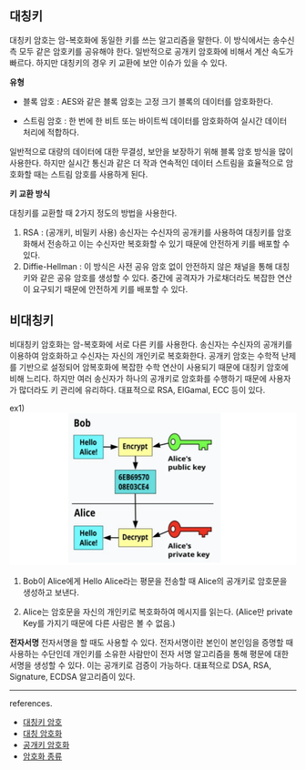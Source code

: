 ## 대칭키
    
대칭키 암호는 암-복호화에 동일한 키를 쓰는 알고리즘을 말한다. 이 방식에서는 송수신측 모두 같은 암호키를 공유해야 한다. 일반적으로 공개키 암호화에 비해서 계산 속도가 빠르다. 하지만 대칭키의 경우 키 교환에 보안 이슈가 있을 수 있다. 
    
**유형**
    
* 블록 암호 : AES와 같은 블록 암호는 고정 크기 블록의 데이터를 암호화한다.
    
* 스트림 암호 : 한 번에 한 비트 또는 바이트씩 데이터를 암호화하여 실시간 데이터 처리에 적합하다.
    
일반적으로 대량의 데이터에 대한 무결성, 보안을 보장하기 위해 블록 암호 방식을 많이 사용한다. 하지만 실시간 통신과 같은 더 작과 연속적인 데이터 스트림을 효율적으로 암호화할 때는 스트림 암호를 사용하게 된다.
    
**키 교환 방식**
    
대칭키를 교환할 때 2가지 정도의 방법을 사용한다.
    
1. RSA : (공개키, 비밀키 사용) 송신자는 수신자의 공개키를 사용하여 대칭키를 암호화해서 전송하고 이는 수신자만 복호화할 수 있기 때문에 안전하게 키를 배포할 수 있다.
2. Diffie-Hellman : 이 방식은 사전 공유 암호 없이 안전하지 않은 채널을 통해 대칭키와 같은 공유 암호를 생성할 수 있다. 중간에 공격자가 가로채더라도 복잡한 연산이 요구되기 때문에 안전하게 키를 배포할 수 있다.


## 비대칭키

비대칭키 암호화는 암-복호화에 서로 다른 키를 사용한다. 송신자는 수신자의 공개키를 이용하여 암호화하고 수신자는 자신의 개인키로 복호화한다.
공개키 암호는 수학적 난제를 기반으로 설정되어 암복호화에 복잡한 수학 연산이 사용되기 때문에 대칭키 암호에 비해 느리다. 하지만 여러 송신자가 하나의 공개키로 암호화를 수행하기 때문에 사용자가 많더라도 키 관리에 유리하다.
대표적으로 RSA, ElGamal, ECC 등이 있다.

ex1)
![img1](img/KangJinju/publickey_privatekey.png)


1. Bob이 Alice에게 Hello Alice라는 평문을 전송할 때 Alice의 공개키로 암호문을 생성하고 보낸다.

2. Alice는 암호문을 자신의 개인키로 복호화하여 메시지를 읽는다. (Alice만 private Key를 가지기 때문에 다른 사람은 볼 수 없음.)

**전자서명**
전자서명을 할 때도 사용할 수 있다. 전자서명이란 본인이 본인임을 증명할 때 사용하는 수단인데 개인키를 소유한 사람만이 전자 서명 알고리즘을 통해 평문에 대한 서명을 생성할 수 있다. 이는 공개키로 검증이 가능하다. 대표적으로 DSA, RSA, Signature, ECDSA 알고리즘이 있다.


***

references.
- [대칭키 암호](https://ko.wikipedia.org/wiki/%EB%8C%80%EC%B9%AD_%ED%82%A4_%EC%95%94%ED%98%B8)
- [대칭 암호화](https://www.ibm.com/kr-ko/think/topics/symmetric-encryption)
- [공개키 암호화](https://ko.wikipedia.org/wiki/%EA%B3%B5%EA%B0%9C_%ED%82%A4_%EC%95%94%ED%98%B8_%EB%B0%A9%EC%8B%9D)
- [암호화 종류](https://seed.kisa.or.kr/kisa/intro/EgovDefinition.do)